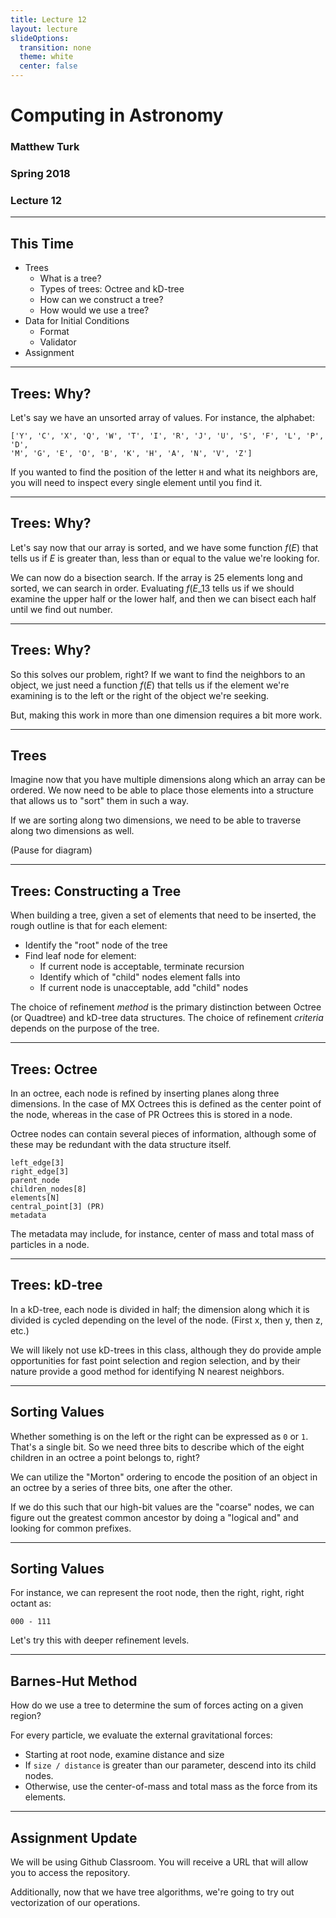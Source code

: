 ```yaml
---
title: Lecture 12
layout: lecture
slideOptions:
  transition: none
  theme: white
  center: false
---
```


# Computing in Astronomy<!-- .element: class="centered" -->
### Matthew Turk<!-- .element: class="righted" -->
### Spring 2018<!-- .element: class="righted" -->
### Lecture 12 <!-- .element: class="righted" -->

---

## This Time

 * Trees
   * What is a tree?
   * Types of trees: Octree and kD-tree
   * How can we construct a tree?
   * How would we use a tree?
 * Data for Initial Conditions
   * Format
   * Validator
 * Assignment

---

## Trees: Why?

Let's say we have an unsorted array of values.  For instance, the alphabet:

```
['Y', 'C', 'X', 'Q', 'W', 'T', 'I', 'R', 'J', 'U', 'S', 'F', 'L', 'P', 'D',
'M', 'G', 'E', 'O', 'B', 'K', 'H', 'A', 'N', 'V', 'Z']
```

If you wanted to find the position of the letter `H` and what its neighbors
are, you will need to inspect every single element until you find it.

---

## Trees: Why?

Let's say now that our array is sorted, and we have some function $f(E)$ that
tells us if $E$ is greater than, less than or equal to the value we're looking
for.

We can now do a bisection search.  If the array is 25 elements long and sorted,
we can search in order.  Evaluating $f(E\_{13}$ tells us if we should examine
the upper half or the lower half, and then we can bisect each half until we
find out number.


---

## Trees: Why?

So this solves our problem, right?  If we want to find the neighbors to an
object, we just need a function $f(E)$ that tells us if the element we're
examining is to the left or the right of the object we're seeking.

But, making this work in more than one dimension requires a bit more work.

---

## Trees

Imagine now that you have multiple dimensions along which an array can be
ordered.  We now need to be able to place those elements into a structure that
allows us to "sort" them in such a way.

If we are sorting along two dimensions, we need to be able to traverse along
two dimensions as well.

(Pause for diagram)

---

## Trees: Constructing a Tree

When building a tree, given a set of elements that need to be inserted, the
rough outline is that for each element:

 * Identify the "root" node of the tree
 * Find leaf node for element:
   * If current node is acceptable, terminate recursion
   * Identify which of "child" nodes element falls into
   * If current node is unacceptable, add "child" nodes

The choice of refinement _method_ is the primary distinction between Octree (or
Quadtree) and kD-tree data structures.  The choice of refinement _criteria_
depends on the purpose of the tree.

---

## Trees: Octree

In an octree, each node is refined by inserting planes along three dimensions.
In the case of MX Octrees this is defined as the center point of the node,
whereas in the case of PR Octrees this is stored in a node.

Octree nodes can contain several pieces of information, although some of these
may be redundant with the data structure itself.

```
left_edge[3]
right_edge[3]
parent_node
children_nodes[8]
elements[N]
central_point[3] (PR)
metadata
```

The metadata may include, for instance, center of mass and total mass of
particles in a node.

---

## Trees: kD-tree

In a kD-tree, each node is divided in half; the dimension along which it is
divided is cycled depending on the level of the node.  (First x, then y, then
z, etc.)

We will likely not use kD-trees in this class, although they do provide ample
opportunities for fast point selection and region selection, and by their
nature provide a good method for identifying N nearest neighbors.

---

## Sorting Values

Whether something is on the left or the right can be expressed as `0` or `1`.
That's a single bit.  So we need three bits to describe which of the eight
children in an octree a point belongs to, right?

We can utilize the "Morton" ordering to encode the position of an object in an
octree by a series of three bits, one after the other.

If we do this such that our high-bit values are the "coarse" nodes, we can
figure out the greatest common ancestor by doing a "logical and" and looking
for common prefixes.

---

## Sorting Values

For instance, we can represent the root node, then the right, right,
right octant as:

```
000 - 111
```

Let's try this with deeper refinement levels.

---

## Barnes-Hut Method

How do we use a tree to determine the sum of forces acting on a given region?

For every particle, we evaluate the external gravitational forces:

 * Starting at root node, examine distance and size
 * If `size / distance` is greater than our parameter, descend into its child
   nodes.
 * Otherwise, use the center-of-mass and total mass as the force from its
   elements.

---

## Assignment Update

We will be using Github Classroom.  You will receive a URL that will allow you
to access the repository.

Additionally, now that we have tree algorithms, we're going to try out
vectorization of our operations.
